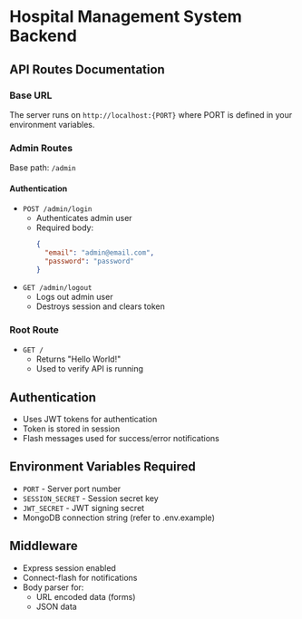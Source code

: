 # Hospital Management System Backend

## API Routes Documentation

### Base URL
The server runs on `http://localhost:{PORT}` where PORT is defined in your environment variables.

### Admin Routes
Base path: `/admin`

#### Authentication
- `POST /admin/login`
  - Authenticates admin user
  - Required body: 
    ```json
    {
      "email": "admin@email.com",
      "password": "password"
    }
    ```
- `GET /admin/logout`
  - Logs out admin user
  - Destroys session and clears token

### Root Route
- `GET /`
  - Returns "Hello World!"
  - Used to verify API is running

## Authentication
- Uses JWT tokens for authentication
- Token is stored in session
- Flash messages used for success/error notifications

## Environment Variables Required
- `PORT` - Server port number
- `SESSION_SECRET` - Session secret key
- `JWT_SECRET` - JWT signing secret
- MongoDB connection string (refer to .env.example)

## Middleware
- Express session enabled
- Connect-flash for notifications
- Body parser for:
  - URL encoded data (forms)
  - JSON data